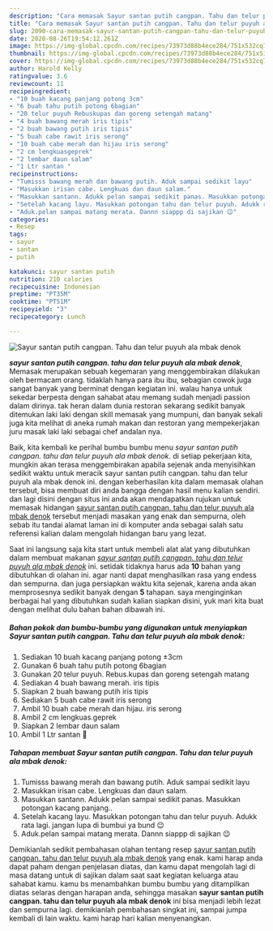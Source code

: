 ```yaml
---
description: "Cara memasak Sayur santan putih cangpan. Tahu dan telur puyuh ala mbak denok Lezat"
title: "Cara memasak Sayur santan putih cangpan. Tahu dan telur puyuh ala mbak denok Lezat"
slug: 2090-cara-memasak-sayur-santan-putih-cangpan-tahu-dan-telur-puyuh-ala-mbak-denok-lezat
date: 2020-08-26T19:54:12.261Z
image: https://img-global.cpcdn.com/recipes/73973d88b4ece284/751x532cq70/sayur-santan-putih-cangpan-tahu-dan-telur-puyuh-ala-mbak-denok-foto-resep-utama.jpg
thumbnail: https://img-global.cpcdn.com/recipes/73973d88b4ece284/751x532cq70/sayur-santan-putih-cangpan-tahu-dan-telur-puyuh-ala-mbak-denok-foto-resep-utama.jpg
cover: https://img-global.cpcdn.com/recipes/73973d88b4ece284/751x532cq70/sayur-santan-putih-cangpan-tahu-dan-telur-puyuh-ala-mbak-denok-foto-resep-utama.jpg
author: Harold Kelly
ratingvalue: 3.6
reviewcount: 11
recipeingredient:
- "10 buah kacang panjang potong 3cm"
- "6 buah tahu putih potong 6bagian"
- "20 telur puyuh Rebuskupas dan goreng setengah matang"
- "4 buah bawang merah iris tipis"
- "2 buah bawang putih iris tipis"
- "5 buah cabe rawit iris serong"
- "10 buah cabe merah dan hijau iris serong"
- "2 cm lengkuasgeprek"
- "2 lembar daun salam"
- "1 Ltr santan "
recipeinstructions:
- "Tumisss bawang merah dan bawang putih. Aduk sampai sedikit layu"
- "Masukkan irisan cabe. Lengkuas dan daun salam."
- "Masukkan santann. Adukk pelan sampai sedikit panas. Masukkan potongan kacang panjang.."
- "Setelah kacang layu. Masukkan potongan tahu dan telur puyuh. Adukk rata lagi. jangan lupa di bumbui ya bund 😉"
- "Aduk.pelan sampai matang merata. Dannn siappp di sajikan 😉"
categories:
- Resep
tags:
- sayur
- santan
- putih

katakunci: sayur santan putih 
nutrition: 210 calories
recipecuisine: Indonesian
preptime: "PT35M"
cooktime: "PT51M"
recipeyield: "3"
recipecategory: Lunch

---
```



![Sayur santan putih cangpan. Tahu dan telur puyuh ala mbak denok](https://img-global.cpcdn.com/recipes/73973d88b4ece284/751x532cq70/sayur-santan-putih-cangpan-tahu-dan-telur-puyuh-ala-mbak-denok-foto-resep-utama.jpg)

<b><i>sayur santan putih cangpan. tahu dan telur puyuh ala mbak denok</i></b>, Memasak merupakan sebuah kegemaran yang menggembirakan dilakukan oleh bermacam orang. tidaklah hanya para ibu ibu, sebagian cowok juga sangat banyak yang berminat dengan kegiatan ini. walau hanya untuk sekedar berpesta dengan sahabat atau memang sudah menjadi passion dalam dirinya. tak heran dalam dunia restoran sekarang sedikit banyak ditemukan laki laki dengan skill memasak yang mumpuni, dan banyak sekali juga kita melihat di aneka rumah makan dan restoran yang mempekerjakan juru masak laki laki sebagai chef andalan nya.



Baik, kita kembali ke perihal bumbu bumbu menu <i>sayur santan putih cangpan. tahu dan telur puyuh ala mbak denok</i>. di setiap pekerjaan kita, mungkin akan terasa menggembirakan apabila sejenak anda menyisihkan sedikit waktu untuk meracik sayur santan putih cangpan. tahu dan telur puyuh ala mbak denok ini. dengan keberhasilan kita dalam memasak olahan tersebut, bisa membuat diri anda bangga dengan hasil menu kalian sendiri. dan lagi disini dengan situs ini anda akan mendapatkan rujukan untuk memasak hidangan <u>sayur santan putih cangpan. tahu dan telur puyuh ala mbak denok</u> tersebut menjadi masakan yang enak dan sempurna, oleh sebab itu tandai alamat laman ini di komputer anda sebagai salah satu referensi kalian dalam mengolah hidangan baru yang lezat.


Saat ini langsung saja kita start untuk membeli alat alat yang dibutuhkan dalam membuat makanan <u><i>sayur santan putih cangpan. tahu dan telur puyuh ala mbak denok</i></u> ini. setidak tidaknya harus ada <b>10</b> bahan yang dibutuhkan di olahan ini. agar nanti dapat menghasilkan rasa yang endess dan sempurna. dan juga persiapkan waktu kita sejenak, karena anda akan memprosesnya sedikit banyak dengan <b>5</b> tahapan. saya menginginkan berbagai hal yang dibutuhkan sudah kalian siapkan disini, yuk mari kita buat dengan melihat dulu bahan bahan dibawah ini.

<!--inarticleads1-->

##### Bahan pokok dan bumbu-bumbu yang digunakan untuk menyiapkan Sayur santan putih cangpan. Tahu dan telur puyuh ala mbak denok:

1. Sediakan 10 buah kacang panjang potong ±3cm
1. Gunakan 6 buah tahu putih potong 6bagian
1. Gunakan 20 telur puyuh. Rebus.kupas dan goreng setengah matang
1. Sediakan 4 buah bawang merah. iris tipis
1. Siapkan 2 buah bawang putih iris tipis
1. Sediakan 5 buah cabe rawit iris serong
1. Ambil 10 buah cabe merah dan hijau. iris serong
1. Ambil 2 cm lengkuas.geprek
1. Siapkan 2 lembar daun salam
1. Ambil 1 Ltr santan 🌰




<!--inarticleads2-->

##### Tahapan membuat Sayur santan putih cangpan. Tahu dan telur puyuh ala mbak denok:

1. Tumisss bawang merah dan bawang putih. Aduk sampai sedikit layu
1. Masukkan irisan cabe. Lengkuas dan daun salam.
1. Masukkan santann. Adukk pelan sampai sedikit panas. Masukkan potongan kacang panjang..
1. Setelah kacang layu. Masukkan potongan tahu dan telur puyuh. Adukk rata lagi. jangan lupa di bumbui ya bund 😉
1. Aduk.pelan sampai matang merata. Dannn siappp di sajikan 😉




Demikianlah sedikit pembahasan olahan tentang resep <u>sayur santan putih cangpan. tahu dan telur puyuh ala mbak denok</u> yang enak. kami harap anda dapat paham dengan penjelasan diatas, dan kamu dapat mengolah lagi di masa datang untuk di sajikan dalam saat saat kegiatan keluarga atau sahabat kamu. kamu bs menambahkan bumbu bumbu yang ditampilkan diatas selaras dengan harapan anda, sehingga masakan <b>sayur santan putih cangpan. tahu dan telur puyuh ala mbak denok</b> ini bisa menjadi lebih lezat dan sempurna lagi. demikianlah pembahasan singkat ini, sampai jumpa kembali di lain waktu. kami harap hari kalian menyenangkan.
